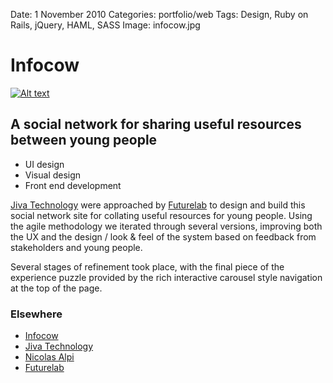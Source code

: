 Date: 1 November 2010
Categories: portfolio/web
Tags: Design, Ruby on Rails, jQuery, HAML, SASS
Image: infocow.jpg

# Infocow

[![Alt text](/attachments/infocow.jpg "Infocow website front page")](http://infocow.org.uk)

## A social network for sharing useful resources between young people

<ul class="skills">
  <li>UI design</li>
  <li>Visual design</li>
  <li>Front end development</li>
</ul>

[Jiva Technology](http://jivatechnology.com) were approached by [Futurelab](http://futurelab.org.uk) to design and build this social network site for collating useful resources for young people. Using the agile methodology we iterated through several versions, improving both the UX and the design / look & feel of the system based on feedback from stakeholders and young people.

Several stages of refinement took place, with the final piece of the experience puzzle provided by the rich interactive carousel style navigation at the top of the page.

### Elsewhere

* [Infocow](http://infocow.org.uk)
* [Jiva Technology](http://jivatechnology.com)
* [Nicolas Alpi](http://www.wealsodocookies.com/)
* [Futurelab](http://futurelab.org.uk)